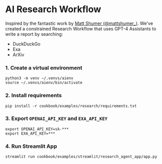 # AI Research Workflow

Inspired by the fantastic work by [Matt Shumer (@mattshumer_)](https://twitter.com/mattshumer_/status/1772286375817011259).
We've created a constrained Research Workflow that uses GPT-4 Assistants to write a report by searching:
- DuckDuckGo
- Exa
- ArXiv

### 1. Create a virtual environment

```shell
python3 -m venv ~/.venvs/aienv
source ~/.venvs/aienv/bin/activate
```

### 2. Install requirements

```shell
pip install -r cookbook/examples/research/requirements.txt
```

### 3. Export `OPENAI_API_KEY` and `EXA_API_KEY`

```shell
export OPENAI_API_KEY=sk-***
export EXA_API_KEY=***
```

### 4. Run Streamlit App

```shell
streamlit run cookbook/examples/streamlit/research_agent_app/app.py
```
